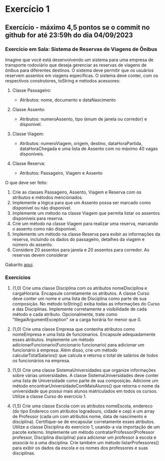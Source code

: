 # Exercício 1

## Exercício - máximo 4,5 pontos se o commit no github for até 23:59h do dia 04/09/2023

### Exercício em Sala: Sistema de Reservas de Viagens de Ônibus

Imagine que você está desenvolvendo um sistema para uma empresa de transporte rodoviário que deseja gerenciar as reservas de viagens de ônibus para diferentes destinos. O sistema deve permitir que os usuários reservem assentos em viagens específicas. O sistema deve conter, com os respectivos construtores, toString e métodos acessores:

1. Classe Passageiro:
   - Atributos: nome, documento e dataNascimento

2. Classe Assento:
   - Atributos: numeroAssento, tipo (enum de janela ou corredor) e disponivel.

3. Classe Viagem:
   - Atributos: numeroViagem, origem, destino, dataHoraPartida, dataHoraChegada e uma lista de Assento com no máximo 40 vagas disponíveis.

4. Classe Reserva:
   - Atributos: Passageiro, Viagem e Assento

O que deve ser feito:
1. Crie as classes Passageiro, Assento, Viagem e Reserva com os atributos e métodos mencionados.
2. Implemente a lógica para que um Assento possa ser marcado como disponível ou não disponível.
3. Implemente um método na classe Viagem que permita listar os assentos disponíveis para reserva.
4. Crie um método na classe Viagem para realizar uma reserva, marcando o assento como não disponível.
5. Implemente um método na classe Reserva para exibir as informações da reserva, incluindo os dados do passageiro, detalhes da viagem e número do assento.
6. Considere 20 assentos para janela e 20 assentos para corredor. As reservas devem considerar 

Gabarito [aqui](https://github.com/ap3ufersa/ap3_2023.1_xicoArruda/tree/main/ap3_xico/src/br/com/xico/aula6/gabaritoExercicioOnibus).

### Exercícios

1. (1,0) Crie uma classe Disciplina com os atributos nomeDisciplina e cargaHoraria. Encapsule corretamente os atributos. A classe Curso deve conter um nome e uma lista de Disciplina como parte de sua composição. No método toString() exiba todas as informações do Curso e das Disciplinas. Implemente corretamente a visibilidade de cada método e cada atributo. Opcionalmente, trate como "IllegalArgumentException" se a carga horária for menor que 0.

2. (1,0) Crie uma classe Empresa que contenha atributos como nomeEmpresa e uma lista de funcionarios. Encapsule adequadamente esses atributos. Implemente um método adicionarFuncionario(Funcionario funcionario) para adicionar um funcionário à empresa. Além disso, crie um método calcularTotalSalarios() que calcula e retorna o total de salários de todos os funcionários na empresa.

3. (1,0) Crie uma classe SistemaUniversidades que organize informações sobre várias universidades. A classe SistemaUniversidades deve conter uma lista de Universidade como parte de sua composição. Adicione um método encontrarUniversidadeComMaisAlunos() que retorna o nome da universidade que possui mais alunos matriculados em todos os cursos. Utilize a classe Curso do exercício 1.

4. (1,5) Crie uma classe Escola com os atributos nomeEscola, endereco (do tipo Endereco com atributos logradouro, cidade e cep) e um array de Professor (cada um com atributos nome, data de nascimento e disciplina). Certifique-se de encapsular corretamente esses atributos. Utilize a classe Disciplina do exercício 1, usando-a via importação de um pacote externo. Implemente um método contratarProfessor(Professor professor, Disciplina disciplina) para adicionar um professor à escola e associá-lo a uma disciplina. Crie também um método listarProfessores() para exibir os dados da escola e os nomes dos professores e suas disciplinas.
